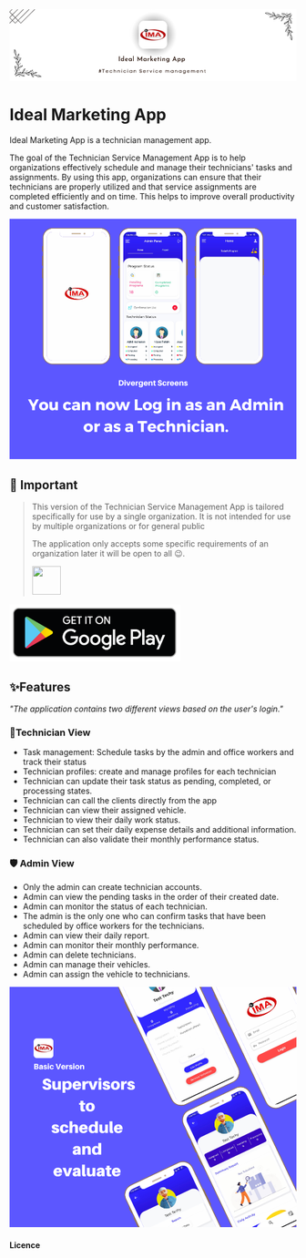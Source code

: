 <img src="readme_res\ideal-banner.png" >

# Ideal Marketing App

Ideal Marketing App is a technician management app.

The goal of the Technician Service Management App is to help organizations effectively schedule and manage their technicians' tasks and assignments. By using this app, organizations can ensure that their technicians are properly utilized and that service assignments are completed efficiently and on time. This helps to improve overall productivity and customer satisfaction.

<img src="readme_res\image1.png" >

## 📝 Important
> This version of the Technician Service Management App is tailored specifically for use by a single organization. It is not intended for use by multiple organizations or for general public 
>
>The application only accepts some specific requirements of an organization later it will be open to all 😉.
>
> [<Img src="https://i.ibb.co/NySvWks/email.png" width=50 height=50>](mailto:muhammednaseeb02@gmail.com)

[<img src="readme_res\googleplay.png" width=300 height=100>](https://play.google.com/store/apps/details?id=com.idealassociate.ideal_marketing)

## ✨Features
_"The application contains two different views based on the user's login."_

### 🤵Technician View
- Task management: Schedule tasks by the admin and office workers and track their status
- Technician profiles: create and manage profiles for each technician
- Technician can update their task status as pending, completed, or processing states.
- Technician can call the clients directly from the app
- Technician can view their assigned vehicle.
- Technician to view their daily work status.
- Technician can set their daily expense details and additional information.
- Technician can also validate their monthly performance status.


### 🛡️ Admin View
- Only the admin can create technician accounts.
- Admin can view the pending tasks in the order of their created date.
- Admin can monitor the status of each technician.
- The admin is the only one who can confirm tasks that have been scheduled by office workers for the technicians.
- Admin can view their daily report.
- Admin can monitor their monthly performance.
- Admin can delete technicians.
- Admin can manage their vehicles.
- Admin can assign the vehicle to technicians.
 
<img src="readme_res\image2.png" >

#### Licence
